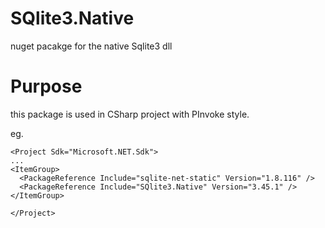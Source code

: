 # SQlite3.Native
nuget pacakge for the native Sqlite3 dll


# Purpose
  this package is used in CSharp project with PInvoke style.

  eg. 
  ```
<Project Sdk="Microsoft.NET.Sdk">
  ...
  <ItemGroup>
    <PackageReference Include="sqlite-net-static" Version="1.8.116" />
    <PackageReference Include="SQlite3.Native" Version="3.45.1" />
  </ItemGroup>

</Project>

  ```
